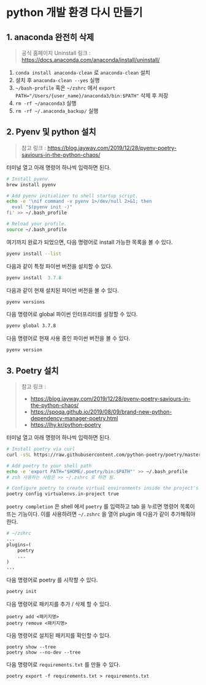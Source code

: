 # python 개발 환경 다시 만들기



## 1. anaconda 완전히 삭제

>  공식 홈페이지 Uninstall 링크 : https://docs.anaconda.com/anaconda/install/uninstall/

1. `conda install anaconda-clean` 로 `anaconda-clean` 설치
2. 설치 후 `anaconda-clean --yes` 실행
3. `~/bash-profile` 혹은 `~/zshrc` 에서 `export PATH="/Users/{user_name}/anaconda3/bin:$PATH"` 삭제 후 저장
4. `rm -rf ~/anaconda3` 실행
5. `rm -rf ~/.anaconda_backup/` 실행



## 2. Pyenv 및 python 설치

>  참고 링크 : https://blog.jayway.com/2019/12/28/pyenv-poetry-saviours-in-the-python-chaos/

터미널 열고 아래 명령어 하나씩 입력하면 된다.

```bash
# Install pyenv.
brew install pyenv

# Add pyenv initializer to shell startup script.
echo -e '\nif command -v pyenv 1>/dev/null 2>&1; then
  eval "$(pyenv init -)"
fi' >> ~/.bash_profile

# Reload your profile.
source ~/.bash_profile
```

여기까지 완료가 되었으면, 다음 명령어로 install 가능한 목록을 볼 수 있다.

```bash
pyenv install --list
```

다음과 같이 특정 파이썬 버전을 설치할 수 있다.

```python
pyenv install  3.7.8
```

다음과 같이 현재 설치된 파이썬 버전을 볼 수 있다.

```bash
pyenv versions
```

다음 명령어로 global 파이썬 인터프리터를 설정할 수 있다.

```bash
pyenv global 3.7.8
```

다음 명령어로 현재 사용 중인 파이썬 버전을 볼 수 있다.

```bash
pyenv version
```



## 3. Poetry 설치

> 참고 링크 :
>
> -  https://blog.jayway.com/2019/12/28/pyenv-poetry-saviours-in-the-python-chaos/
> - https://spoqa.github.io/2019/08/09/brand-new-python-dependency-manager-poetry.html
> - https://lhy.kr/python-poetry



터미널 열고 아래 명령어 하나씩 입력하면 된다.

``` bash
# Install poetry via curl
curl -sSL https://raw.githubusercontent.com/python-poetry/poetry/master/get-poetry.py | python

# Add poetry to your shell path
echo -e 'export PATH="$HOME/.poetry/bin:$PATH"' >> ~/.bash_profile
# zsh 사용하는 사람은 >> ~/.zshrc 로 하면 됨.

# Configure poetry to create virtual environments inside the project's root directory
poetry config virtualenvs.in-project true
```

`poetry completion` 은 shell 에서 `poetry` 를 입력하고 tab 을 누르면 명령어 목록이 뜨는 기능이다.
이를 사용하려면 `~/.zshrc` 을 열어 plugin 에 다음가 같이 추가해줘야 한다.

```python
# ~/zshrc
...
plugins=(
    poetry
    ...
)
...
```

다음 명령어로 poetry 를 시작할 수 있다.

```bash
poetry init
```

다음 명령어로 패키지를 추가 / 삭제 할 수 있다.

```
poetry add <패키지명>
poetry remove <패키지명>
```

다음 명령어로 설치된 패키지를 확인할 수 있다.

```
poetry show --tree
poetry show --no-dev --tree
```

다음 명령어로 `requirements.txt` 를 만들 수 있다.

```
poetry export -f requirements.txt > requirements.txt
```

